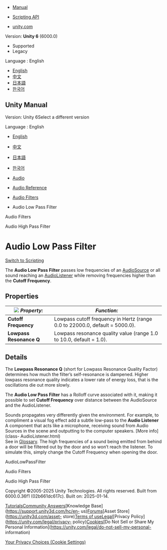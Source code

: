 [](https://docs.unity3d.com)

  * [Manual](../Manual/index.html)
  * [Scripting API](../ScriptReference/index.html)

  * [unity.com](https://unity.com/)

Version: **Unity 6** (6000.0)

  * Supported
  * Legacy

Language : English

  * [English](/Manual/class-AudioLowPassFilter.html)
  * [中文](/cn/current/Manual/class-AudioLowPassFilter.html)
  * [日本語](/ja/current/Manual/class-AudioLowPassFilter.html)
  * [한국어](/kr/current/Manual/class-AudioLowPassFilter.html)

[](https://docs.unity3d.com)

## Unity Manual

Version: Unity 6Select a different version

Language : English

  * [English](/Manual/class-AudioLowPassFilter.html)
  * [中文](/cn/current/Manual/class-AudioLowPassFilter.html)
  * [日本語](/ja/current/Manual/class-AudioLowPassFilter.html)
  * [한국어](/kr/current/Manual/class-AudioLowPassFilter.html)

  * [Audio](Audio.html)
  * [Audio Reference](AudioReference.html)
  * [Audio Filters](class-AudioEffect.html)
  * Audio Low Pass Filter

[](class-AudioEffect.html)

Audio Filters

[](class-AudioHighPassFilter.html)

Audio High Pass Filter

# Audio Low Pass Filter

[Switch to Scripting](../ScriptReference/AudioLowPassFilter.html "Go to
AudioLowPassFilter page in the Scripting Reference")

The **Audio Low Pass Filter** passes low frequencies of an
[AudioSource](class-AudioSource.html) or all sound reaching an
[AudioListener](class-AudioListener.html) while removing frequencies higher
than the **Cutoff Frequency**.

## Properties

![](../uploads/Main/AudioLowPassFilter.png) **_Property:_** | **_Function:_**  
---|---  
**Cutoff Frequency** | Lowpass cutoff frequency in Hertz (range 0.0 to 22000.0, default = 5000.0).  
**Lowpass Resonance Q** | Lowpass resonance quality value (range 1.0 to 10.0, default = 1.0).  
  
## Details

The **Lowpass Resonance Q** (short for Lowpass Resonance Quality Factor)
determines how much the filter’s self-resonance is dampened. Higher lowpass
resonance quality indicates a lower rate of energy loss, that is the
oscillations die out more slowly.

The **Audio Low Pass Filter** has a Rolloff curve associated with it, making
it possible to set **Cutoff Frequency** over distance between the AudioSource
and the AudioListener.

Sounds propagates very differently given the environment. For example, to
compliment a visual fog effect add a subtle low-pass to the **Audio Listener**
A component that acts like a microphone, receiving sound from Audio Sources in
the scene and outputting to the computer speakers. [More info](class-
AudioListener.html)  
See in [Glossary](Glossary.html#AudioListener). The high frequencies of a
sound being emitted from behind a door will be filtered out by the door and so
won’t reach the listener. To simulate this, simply change the Cutoff Frequency
when opening the door.

AudioLowPassFilter

[](class-AudioEffect.html)

Audio Filters

[](class-AudioHighPassFilter.html)

Audio High Pass Filter

Copyright ©2005-2025 Unity Technologies. All rights reserved. Built from
6000.0.36f1 (02b661dc617c). Built on: 2025-01-14.

[Tutorials](https://learn.unity.com/)[Community
Answers](https://answers.unity3d.com)[Knowledge
Base](https://support.unity3d.com/hc/en-
us)[Forums](https://forum.unity3d.com)[Asset Store](https://unity3d.com/asset-
store)[Terms of
use](https://docs.unity3d.com/Manual/TermsOfUse.html)[Legal](https://unity.com/legal)[Privacy
Policy](https://unity.com/legal/privacy-
policy)[Cookies](https://unity.com/legal/cookie-policy)[Do Not Sell or Share
My Personal Information](https://unity.com/legal/do-not-sell-my-personal-
information)

[Your Privacy Choices (Cookie Settings)](javascript:void\(0\);)

